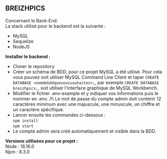 ## BREIZHPICS 

Concernant le Back-End:  
La stack utilisé pour le backend est la suivante :  
- MySQL  
- Sequelize  
- NodeJS  
  
**Installer le backend :**  
- Cloner le repository  
- Créer un schéma de BDD, pour ce projet MySQL a été utilisé. 
Pour cela vous pouvez soit utiliser MySQL Command Line Client et taper ``` CREATE DATABASE <nomdebddquevoussouhaitez>; ```, par exemple ``` CREATE DATABASE breizhpics; ```, soit utiliser l'interface graphique de MySQL Workbench.  
- Modifier le fichier .env-example et y indiquer vos informations puis le nommer en .env. /!\ Le mot de passe du compte admin doit contenir 12 caractères minimum avec une majuscule, une minuscule, un chiffre et un caractère spécifique.  
- Lancer ensuite les commandes ci-dessous :  
``` npm install ```  
``` npm start ```  
- Le compte admin sera créé automatiquement et visible dans la BDD.  
  
**Versions utilisées pour ce projet :**  
Node : 16.16.0  
Npm : 8.3.0  